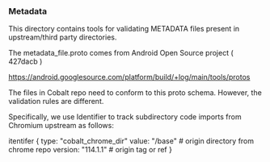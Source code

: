 ### Metadata

This directory contains tools for validating METADATA files present in
upstream/third party directories.

The metadata_file.proto comes from Android Open Source project ( 427dacb )

https://android.googlesource.com/platform/build/+log/main/tools/protos

The files in Cobalt repo need to conform to this proto schema. However,
the validation rules are different.

Specifically, we use Identifier to track subdirectory code imports from
Chromium upstream as follows:

itentifer {
    type: "cobalt_chrome_dir"
    value: "/base" # origin directory from chrome repo
    version: "114.1.1" # origin tag or ref
}

